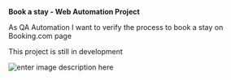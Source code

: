 ﻿**Book a stay - Web Automation Project**

As QA Automation I want to verify the process to book a stay on Booking.com page

This project is still in development

 ![enter image description here](https://blogger.googleusercontent.com/img/b/R29vZ2xl/AVvXsEjcVBagw6kFDGMt23UWIpisA9SCoytQAplkzbQdIxeqT1Gz9rb6ew--tfLIOFkHqQWhT9dE1uyfo0qPgkXTV4cFCgW7uildyo0dqNoZzQq814YUyYC9t-vmgZmr4BfAyub8eq67sXfGlWz0n6iJAKRgIpD4tYJV945LBcbPD3VxGoXKSaZy_aovLhChWw/w640-h280/project_in_progress.jpg)
